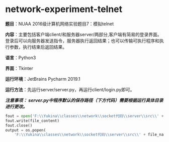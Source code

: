 # network-experiment-telnet
**题目**：NUAA 2016级计算机网络实验题目7：模拟telnet

**内容**：主要包括客户端client/和服务器server/两部分,客户端有简易的登录界面。登录后可以向服务器发送指令，服务器执行返回结果；也可以传输可执行程序和执行参数，执行结束后返回结果。

**语言**：Python3

**界面**：Tkinter

**运行环境**：JetBrains Pycharm 2019.1

**运行方法**：先运行server/server.py，再运行client/login.py即可。

***注意事项： server.py中程序默认的保存路径（下方代码）需要根据运行具体目录进行更改。***
```python
fout = open('F:\\Yukina\\classes\\network\\socket代码\\server\\src\\' + file_name, 'wb')
fout.write(file_content)
fout.close()
output = os.popen(
    'F:\\Yukina\\classes\\network\\socket代码\\server\\src\\' + file_name + ' ' + file_arg)
```
